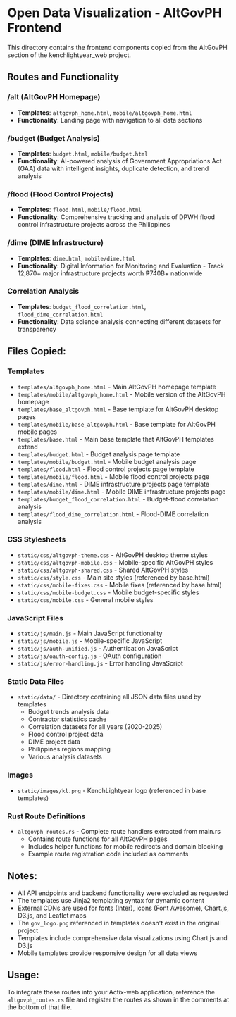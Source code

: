 # Open Data Visualization - AltGovPH Frontend

This directory contains the frontend components copied from the AltGovPH section of the kenchlightyear_web project.

## Routes and Functionality

### /alt (AltGovPH Homepage)
- **Templates**: `altgovph_home.html`, `mobile/altgovph_home.html`
- **Functionality**: Landing page with navigation to all data sections

### /budget (Budget Analysis)
- **Templates**: `budget.html`, `mobile/budget.html`
- **Functionality**: AI-powered analysis of Government Appropriations Act (GAA) data with intelligent insights, duplicate detection, and trend analysis

### /flood (Flood Control Projects)
- **Templates**: `flood.html`, `mobile/flood.html`
- **Functionality**: Comprehensive tracking and analysis of DPWH flood control infrastructure projects across the Philippines

### /dime (DIME Infrastructure)
- **Templates**: `dime.html`, `mobile/dime.html`
- **Functionality**: Digital Information for Monitoring and Evaluation - Track 12,870+ major infrastructure projects worth ₱740B+ nationwide

### Correlation Analysis
- **Templates**: `budget_flood_correlation.html`, `flood_dime_correlation.html`
- **Functionality**: Data science analysis connecting different datasets for transparency

## Files Copied:

### Templates
- `templates/altgovph_home.html` - Main AltGovPH homepage template
- `templates/mobile/altgovph_home.html` - Mobile version of the AltGovPH homepage
- `templates/base_altgovph.html` - Base template for AltGovPH desktop pages
- `templates/mobile/base_altgovph.html` - Base template for AltGovPH mobile pages
- `templates/base.html` - Main base template that AltGovPH templates extend
- `templates/budget.html` - Budget analysis page template
- `templates/mobile/budget.html` - Mobile budget analysis page
- `templates/flood.html` - Flood control projects page template
- `templates/mobile/flood.html` - Mobile flood control projects page
- `templates/dime.html` - DIME infrastructure projects page template
- `templates/mobile/dime.html` - Mobile DIME infrastructure projects page
- `templates/budget_flood_correlation.html` - Budget-flood correlation analysis
- `templates/flood_dime_correlation.html` - Flood-DIME correlation analysis

### CSS Stylesheets
- `static/css/altgovph-theme.css` - AltGovPH desktop theme styles
- `static/css/altgovph-mobile.css` - Mobile-specific AltGovPH styles
- `static/css/altgovph-shared.css` - Shared AltGovPH styles
- `static/css/style.css` - Main site styles (referenced by base.html)
- `static/css/mobile-fixes.css` - Mobile fixes (referenced by base.html)
- `static/css/mobile-budget.css` - Mobile budget-specific styles
- `static/css/mobile.css` - General mobile styles

### JavaScript Files
- `static/js/main.js` - Main JavaScript functionality
- `static/js/mobile.js` - Mobile-specific JavaScript
- `static/js/auth-unified.js` - Authentication JavaScript
- `static/js/oauth-config.js` - OAuth configuration
- `static/js/error-handling.js` - Error handling JavaScript

### Static Data Files
- `static/data/` - Directory containing all JSON data files used by templates
  - Budget trends analysis data
  - Contractor statistics cache
  - Correlation datasets for all years (2020-2025)
  - Flood control project data
  - DIME project data
  - Philippines regions mapping
  - Various analysis datasets

### Images
- `static/images/kl.png` - KenchLightyear logo (referenced in base templates)

### Rust Route Definitions
- `altgovph_routes.rs` - Complete route handlers extracted from main.rs
  - Contains route functions for all AltGovPH pages
  - Includes helper functions for mobile redirects and domain blocking
  - Example route registration code included as comments

## Notes:
- All API endpoints and backend functionality were excluded as requested
- The templates use Jinja2 templating syntax for dynamic content
- External CDNs are used for fonts (Inter), icons (Font Awesome), Chart.js, D3.js, and Leaflet maps
- The `gov_logo.png` referenced in templates doesn't exist in the original project
- Templates include comprehensive data visualizations using Chart.js and D3.js
- Mobile templates provide responsive design for all data views

## Usage:
To integrate these routes into your Actix-web application, reference the `altgovph_routes.rs` file and register the routes as shown in the comments at the bottom of that file.

